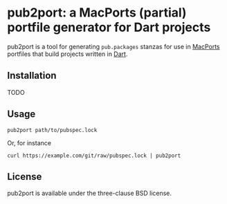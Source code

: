 # pub2port: a MacPorts (partial) portfile generator for Dart projects

pub2port is a tool for generating `pub.packages` stanzas for use in
[MacPorts](https://www.macports.org/) portfiles that build projects written in
[Dart](https://dart.dev/).

## Installation

TODO

## Usage

```
pub2port path/to/pubspec.lock
```

Or, for instance

```
curl https://example.com/git/raw/pubspec.lock | pub2port
```

## License

pub2port is available under the three-clause BSD license.

